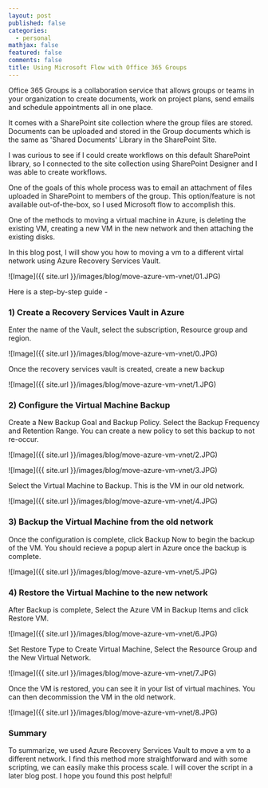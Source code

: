 ```yaml
---
layout: post
published: false
categories:
  - personal
mathjax: false
featured: false
comments: false
title: Using Microsoft Flow with Office 365 Groups
---
```


Office 365 Groups is a collaboration service that allows groups or teams in your organization to create documents, work on project plans, send emails and schedule appointments all in one place.

It comes with a SharePoint site collection where the group files are stored. Documents can be uploaded and stored in the Group documents which is the same as 'Shared Documents' Library in the SharePoint Site.

I was curious to see if I could create workflows on this default SharePoint library, so I connected to the site collection using SharePoint Designer and I was able to create workflows.

One of the goals of this whole process was to email an attachment of files uploaded in SharePoint to members of the group. This option/feature is not available out-of-the-box, so I used Microsoft flow to accomplish this.

One of the methods to moving a virtual machine in Azure, is deleting the existing VM, creating a new VM in the new network and then attaching the existing disks. 

In this blog post, I will show you how to moving a vm to a different virtal network using Azure Recovery Services Vault.

![Image]({{ site.url }}/images/blog/move-azure-vm-vnet/01.JPG)

Here is a step-by-step guide -

### 1) Create a Recovery Services Vault in Azure

Enter the name of the Vault, select the subscription, Resource group and region.

![Image]({{ site.url }}/images/blog/move-azure-vm-vnet/0.JPG)

Once the recovery services vault is created, create a new backup

![Image]({{ site.url }}/images/blog/move-azure-vm-vnet/1.JPG)

### 2) Configure the Virtual Machine Backup

Create a New Backup Goal and Backup Policy. Select the Backup Frequency and Retention Range. You can create a new policy to set this backup to not re-occur.

![Image]({{ site.url }}/images/blog/move-azure-vm-vnet/2.JPG)

![Image]({{ site.url }}/images/blog/move-azure-vm-vnet/3.JPG)

Select the Virtual Machine to Backup. This is the VM in our old network.

![Image]({{ site.url }}/images/blog/move-azure-vm-vnet/4.JPG)

### 3) Backup the Virtual Machine from the old network

Once the configuration is complete, click Backup Now to begin the backup of the VM. You should recieve a popup alert in Azure once the backup is complete.

![Image]({{ site.url }}/images/blog/move-azure-vm-vnet/5.JPG)

### 4) Restore the Virtual Machine to the new network

After Backup is complete, Select the Azure VM in Backup Items and click Restore VM.

![Image]({{ site.url }}/images/blog/move-azure-vm-vnet/6.JPG)

Set Restore Type to Create Virtual Machine, Select the Resource Group and the New Virtual Network.

![Image]({{ site.url }}/images/blog/move-azure-vm-vnet/7.JPG)

Once the VM is restored, you can see it in your list of virtual machines. You can then decommission the VM in the old network.

![Image]({{ site.url }}/images/blog/move-azure-vm-vnet/8.JPG)


### Summary

To summarize, we used Azure Recovery Services Vault to move a vm to a different network. I find this method more straightforward and with some scripting, we can easily make this process scale. I will cover the script in a later blog post. I hope you found this post helpful!

